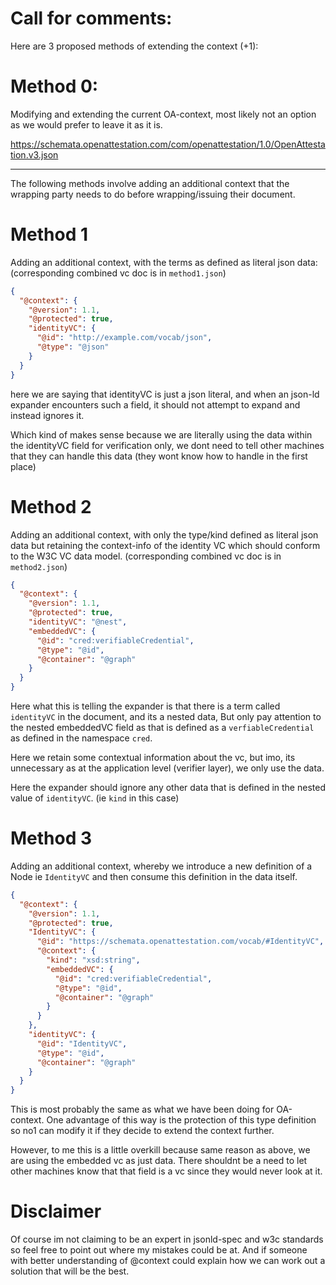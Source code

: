 # Call for comments:

Here are 3 proposed methods of extending the context (+1):

# Method 0:

 Modifying and extending the current OA-context, most likely not an option as we would prefer to leave it as it is.

 https://schemata.openattestation.com/com/openattestation/1.0/OpenAttestation.v3.json

----
The following methods involve adding an additional context that the wrapping party needs to do before wrapping/issuing their document.

# Method 1
 Adding an additional context, with the terms as defined as literal json data: (corresponding combined vc doc is in `method1.json`)

```json
{
  "@context": {
    "@version": 1.1,
    "@protected": true,
    "identityVC": {
      "@id": "http://example.com/vocab/json",
      "@type": "@json"
    }
  }
}
```

here we are saying that identityVC is just a json literal, and when an json-ld expander encounters such a field, it should not attempt to expand and instead ignores it.

Which kind of makes sense because we are literally using the data within the identityVC field for verification only, we dont need to tell other machines that they can handle this data (they wont know how to handle in the first place)

# Method 2

Adding an additional context, with only the type/kind defined as literal json data but retaining the context-info of the identity VC which should conform to the W3C VC data model. (corresponding combined vc doc is in `method2.json`)

```json
{
  "@context": {
    "@version": 1.1,
    "@protected": true,
    "identityVC": "@nest",
    "embeddedVC": {
      "@id": "cred:verifiableCredential",
      "@type": "@id",
      "@container": "@graph"
    }
  }
}
```
Here what this is telling the expander is that there is a term called `identityVC` in the document, and its a nested data, But only pay attention to the nested embeddedVC field as that is defined as a `verfiableCredential` as defined in the namespace `cred`.

Here we retain some contextual information about the vc, but imo, its unnecessary as at the application level (verifier layer), we only use the data. 

Here the expander should ignore any other data that is defined in the nested value of `identityVC`. (ie `kind` in this case)

# Method 3

Adding an additional context, whereby we introduce a new definition of a Node ie `IdentityVC` and then consume this definition in the data itself.

```json
{
  "@context": {
    "@version": 1.1,
    "@protected": true,
    "IdentityVC": {
      "@id": "https://schemata.openattestation.com/vocab/#IdentityVC",
      "@context": {
        "kind": "xsd:string",
        "embeddedVC": {
          "@id": "cred:verifiableCredential",
          "@type": "@id",
          "@container": "@graph"
        }
      }
    },
    "identityVC": {
      "@id": "IdentityVC",
      "@type": "@id",
      "@container": "@graph"
    }
  }
}
```

This is most probably the same as what we have been doing for OA-context. One advantage of this way is the protection of this type definition so no1 can modify it if they decide to extend the context further.

However, to me this is a little overkill because same reason as above, we are using the embedded vc as just data. There shouldnt be a need to let other machines know that that field is a vc since they would never look at it.

# Disclaimer

Of course im not claiming to be an expert in jsonld-spec and w3c standards so feel free to point out where my mistakes could be at. And if someone with better understanding of @context could explain how we can work out a solution that will be the best.
